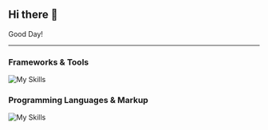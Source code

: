 ## Hi there 👋

<!--
**sambasivareddy-ch/sambasivareddy-ch** is a ✨ _special_ ✨ repository because its `README.md` (this file) appears on your GitHub profile.

Here are some ideas to get you started:

- 🔭 I’m currently working on ...
- 🌱 I’m currently learning ...
- 👯 I’m looking to collaborate on ...
- 🤔 I’m looking for help with ...
- 💬 Ask me about ...
- 📫 How to reach me: ...
- 😄 Pronouns: ...
- ⚡ Fun fact: ...
-->
Good Day!<hr>

### Frameworks & Tools
![My Skills](https://skillicons.dev/icons?i=go,nodejs,react,react-native,docker,expressjs,postgres,mongodb,git,sass,figma)

### Programming Languages & Markup
![My Skills](https://skillicons.dev/icons?i=go,javascript,python,c,java,cpp,html,css)
